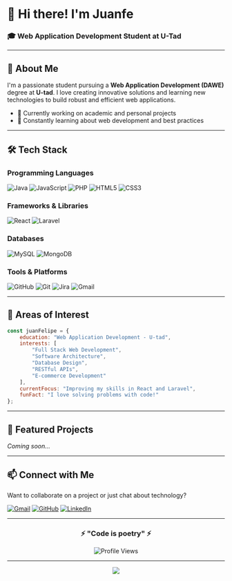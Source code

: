 # 👋 Hi there! I'm Juanfe

### 🎓 Web Application Development Student at U-Tad

---

## 🚀 About Me

I'm a passionate student pursuing a **Web Application Development (DAWE)** degree at **U-tad**. I love creating innovative solutions and learning new technologies to build robust and efficient web applications.

- 🔭 Currently working on academic and personal projects
- 🌱 Constantly learning about web development and best practices

---

## 🛠️ Tech Stack

### Programming Languages
![Java](https://img.shields.io/badge/Java-%23ED8B00.svg?style=for-the-badge&logo=openjdk&logoColor=white)
![JavaScript](https://img.shields.io/badge/JavaScript-%23323330.svg?style=for-the-badge&logo=javascript&logoColor=%23F7DF1E)
![PHP](https://img.shields.io/badge/PHP-%23777BB4.svg?style=for-the-badge&logo=php&logoColor=white)
![HTML5](https://img.shields.io/badge/HTML5-%23E34F26.svg?style=for-the-badge&logo=html5&logoColor=white)
![CSS3](https://img.shields.io/badge/CSS3-%231572B6.svg?style=for-the-badge&logo=css3&logoColor=white)

### Frameworks & Libraries
![React](https://img.shields.io/badge/React-%2320232a.svg?style=for-the-badge&logo=react&logoColor=%2361DAFB)
![Laravel](https://img.shields.io/badge/Laravel-%23FF2D20.svg?style=for-the-badge&logo=laravel&logoColor=white)

### Databases
![MySQL](https://img.shields.io/badge/MySQL-%2300f.svg?style=for-the-badge&logo=mysql&logoColor=white)
![MongoDB](https://img.shields.io/badge/MongoDB-%234ea94b.svg?style=for-the-badge&logo=mongodb&logoColor=white)

### Tools & Platforms
![GitHub](https://img.shields.io/badge/GitHub-%23121011.svg?style=for-the-badge&logo=github&logoColor=white)
![Git](https://img.shields.io/badge/Git-%23F05033.svg?style=for-the-badge&logo=git&logoColor=white)
![Jira](https://img.shields.io/badge/Jira-%230A0FFF.svg?style=for-the-badge&logo=jira&logoColor=white)
![Gmail](https://img.shields.io/badge/Gmail-D14836?style=for-the-badge&logo=gmail&logoColor=white)

---

## 🎯 Areas of Interest

```javascript
const juanFelipe = {
    education: "Web Application Development - U-tad",
    interests: [
        "Full Stack Web Development",
        "Software Architecture",
        "Database Design",
        "RESTful APIs",
        "E-commerce Development"
    ],
    currentFocus: "Improving my skills in React and Laravel",
    funFact: "I love solving problems with code!"
};
```

---

## 🌟 Featured Projects

<!-- You can add your projects here when you have them -->
<!-- Example:
### 📱 [Project Name](link)
Brief description of the project and technologies used.

### 🛒 [Project Name](link)
Brief description of the project and technologies used.
-->

*Coming soon...*

---

## 📫 Connect with Me

Want to collaborate on a project or just chat about technology?

[![Gmail](https://img.shields.io/badge/Gmail-D14836?style=for-the-badge&logo=gmail&logoColor=white)](mailto:YOUR_EMAIL@gmail.com)
[![GitHub](https://img.shields.io/badge/GitHub-%23121011.svg?style=for-the-badge&logo=github&logoColor=white)](https://github.com/YOUR_GITHUB_USERNAME)
[![LinkedIn](https://img.shields.io/badge/LinkedIn-%230077B5.svg?style=for-the-badge&logo=linkedin&logoColor=white)](https://linkedin.com/in/YOUR_USERNAME)

---

<div align="center">
  
### ⚡ "Code is poetry" ⚡

![Profile Views](https://komarev.com/ghpvc/?username=YOUR_GITHUB_USERNAME&color=blueviolet&style=for-the-badge)

</div>

---

<div align="center">
  <img src="https://capsule-render.vercel.app/api?type=waving&color=gradient&height=100&section=footer"/>
</div>
